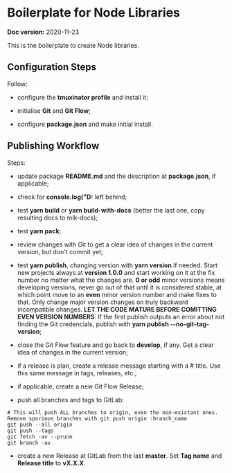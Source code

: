 # Boilerplate for Node Libraries

**Doc version:** 2020-11-23

This is the boilerplate to create Node libraries.


## Configuration Steps

Follow:

- configure the **tmuxinator profile** and install it;

- initialise **Git** and **Git Flow**;

- configure **package.json** and make initial install.


## Publishing Workflow

Steps:

- update package **README.md** and the description at **package.json**, if applicable;

- check for **console.log("D:** left behind;

- test **yarn build** or **yarn build-with-docs** (better the last one, copy resulting docs to mlk-docs);

- test **yarn pack**;

- review changes with Git to get a clear idea of changes in the current version, but don't commit yet;

- test **yarn publish**, changing version with **yarn version** if needed. Start new projects always at **version 1.0.0** and start working on it at the fix number no matter what the changes are. **0 or odd** minor versions means developing versions, never go out of that until it is considered stable, at which point move to an **even** minor version number and make fixes to that. Only change major version changes on truly backward incompatible changes. **LET THE CODE MATURE BEFORE COMITTING EVEN VERSION NUMBERS**. If the first publish outputs an error about not finding the Git credencials, publish with **yarn publish --no-git-tag-version**;

- close the Git Flow feature and go back to **develop**, if any. Get a clear idea of changes in the current version;

- if a release is plan, create a release message starting with a # title. Use this same message in tags, releases, etc.;

- if applicable, create a new Git Flow Release;

- push all branches and tags to GitLab:

```Shell
# This will push ALL branches to origin, even the non-existant ones. Remove sporious branches with git push origin :branch_name
git push --all origin
git push --tags
git fetch -av --prune
git branch -av
```

- create a new Release at GitLab from the last **master**. Set **Tag name** and **Release title** to **vX.X.X**.
